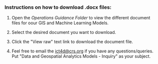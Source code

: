 ﻿### Instructions on how to download .docx files:

1. Open the _Operations Guidance Folder_ to view the different document files for oour GIS and Machine Learning Models.

2. Select the desired document you want to download.

3. Click the "View raw" text link to download the document file.

4. Feel free to email the ict4d@crs.org if you have any questions/queries. Put "Data and Geospatial Analytics Models - <Name of Model> Inquiry" as  your subject.
